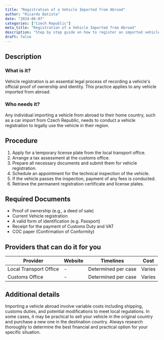 ```yaml
---
title: "Registration of a Vehicle Imported from Abroad"
author: "Ricardo Batista"
date: "2024-06-07"
categories: ["Czech Republic"]
meta_title: "Registration of a Vehicle Imported from Abroad"
description: "Step by step guide on how to register an imported vehicle in your home country, specifically for cars imported from Czech Republic."
draft: false
---
```


## Description
### What is it?
Vehicle registration is an essential legal process of recording a vehicle's official proof of ownership and identity. This practice applies to any vehicle imported from abroad.

### Who needs it?
Any individual importing a vehicle from abroad to their home country, such as a car import from Czech Republic, needs to conduct a vehicle registration to legally use the vehicle in their region. 

## Procedure
1. Apply for a temporary license plate from the local transport office.
2. Arrange a tax assessment at the customs office.
3. Prepare all necessary documents and submit them for vehicle registration.
4. Schedule an appointment for the technical inspection of the vehicle.
5. If the vehicle passes the inspection, payment of any fees is conducted.
6. Retrieve the permanent registration certificate and license plates.
   
## Required Documents
- Proof of ownership (e.g., a deed of sale)
- Current Vehicle registration
- A valid form of identification (e.g. Passport)
- Receipt for the payment of Customs Duty and VAT
- COC paper (Confirmation of Conformity)

## Providers that can do it for you

| Provider        |     Website               |     Timelines    |       Cost      |
| --------------- | ------------------------- |  :-------------: | :-------------: |
| Local Transport Office|    -        |      Determined per case      |        Varies       |
| Customs Office   |    -          |      Determined per case      |        Varies       |

## Additional details
Importing a vehicle abroad involve variable costs including shipping, customs duties, and potential modifications to meet local regulations. In some cases, it may be practical to sell your vehicle in the original country and purchase a new one in the destination country. Always research thoroughly to determine the best financial and practical option for your specific situation.